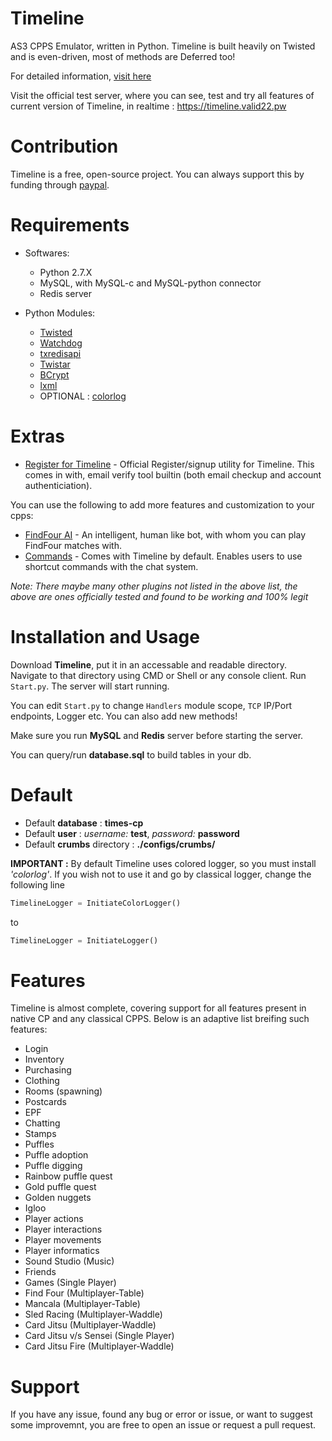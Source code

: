 # Timeline
AS3 CPPS Emulator, written in Python.
Timeline is built heavily on Twisted and is even-driven, most of methods are Deferred too!


For detailed information, [visit here](https://aureus.pw/topic/1619-timeline-stable-as3-cpps-server/)

Visit the official test server, where you can see, test and try all features of current version of Timeline, in realtime : https://timeline.valid22.pw

# Contribution
Timeline is a free, open-source project. You can always support this by funding through [paypal](https://www.paypal.me/valid22).

# Requirements
* Softwares:
  - Python 2.7.X
  - MySQL, with MySQL-c and MySQL-python connector
  - Redis server

* Python Modules: 
  - [Twisted](https://twistedmatrix.com)
  - [Watchdog](http://pythonhosted.org/watchdog/)
  - [txredisapi](https://github.com/fiorix/txredisapi)
  - [Twistar](http://findingscience.com/twistar/)
  - [BCrypt](https://pypi.python.org/pypi/bcrypt/)
  - [lxml](http://lxml.de/installation.html)
  - OPTIONAL : [colorlog](https://github.com/borntyping/python-colorlog)
  
# Extras
- [Register for Timeline](https://github.com/Times-0/Register/) - Official Register/signup utility for Timeline. This comes in with, email verify tool builtin (both email checkup and account authenticiation).

You can use the following to add more features and customization to your cpps:
  - [FindFour AI](https://github.com/Times-0/Timeline-FindFourAI/) - An intelligent, human like bot, with whom you can play FindFour matches with.
  - [Commands](https://github.com/Times-0/Timeline/blob/master/Timeline/Plugins/Commands) - Comes with Timeline by default. Enables users to use shortcut commands with the chat system.
  
*Note: There maybe many other plugins not listed in the above list, the above are ones officially tested and found to be working and 100% legit*

# Installation and Usage
Download **Timeline**, put it in an accessable and readable directory. Navigate to that directory using CMD or Shell or any console client. Run `Start.py`. The server will start running.

You can edit `Start.py` to change `Handlers` module scope, `TCP` IP/Port endpoints, Logger etc. You can also add new methods!

Make sure you run **MySQL** and **Redis** server before starting the server.

You can query/run **database.sql** to build tables in your db.

# Default
* Default **database**          : **times-cp**
* Default **user**              : *username:* **test**, *password:* **password**
* Default **crumbs** directory  : **./configs/crumbs/**

**IMPORTANT :** 
    By default Timeline uses colored logger, so you must install _'colorlog'_. If you wish not to use it and go by classical logger, change the following line
```py
TimelineLogger = InitiateColorLogger()
```
to
```py
TimelineLogger = InitiateLogger()
```

# Features
Timeline is almost complete, covering support for all features present in native CP and any classical CPPS. Below is an adaptive list breifing such features:
- Login
- Inventory
- Purchasing
- Clothing
- Rooms (spawning)
- Postcards
- EPF
- Chatting
- Stamps
- Puffles
- Puffle adoption
- Puffle digging
- Rainbow puffle quest
- Gold puffle quest
- Golden nuggets
- Igloo
- Player actions
- Player interactions
- Player movements
- Player informatics
- Sound Studio (Music)
- Friends
- Games (Single Player)
- Find Four (Multiplayer-Table)
- Mancala (Multiplayer-Table)
- Sled Racing (Multiplayer-Waddle)
- Card Jitsu (Multiplayer-Waddle)
- Card Jitsu v/s Sensei (Single Player)
- Card Jitsu Fire (Multiplayer-Waddle)

# Support
If you have any issue, found any bug or error or issue, or want to suggest some improvemnt, you are free to open an issue or request a pull request.
